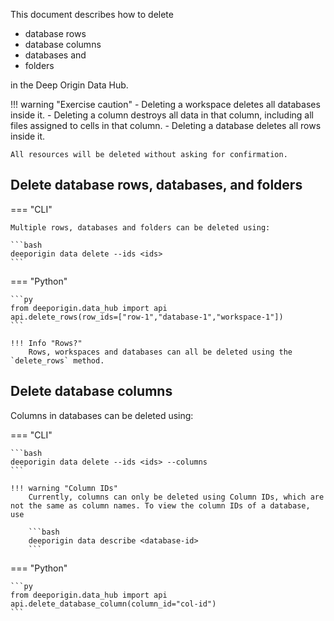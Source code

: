 This document describes how to delete 

- database rows
- database columns
- databases and 
- folders 

in the Deep Origin Data Hub. 

!!! warning "Exercise caution"
    - Deleting a workspace deletes all databases inside it. 
    - Deleting a column destroys all data in that column, including all files assigned to cells in that column. 
    - Deleting a database deletes all rows inside it. 

    All resources will be deleted without asking for confirmation. 

## Delete database rows, databases, and folders

=== "CLI"

    Multiple rows, databases and folders can be deleted using:

    ```bash
    deeporigin data delete --ids <ids>
    ```



=== "Python"



    ```py
    from deeporigin.data_hub import api
    api.delete_rows(row_ids=["row-1","database-1","workspace-1"])
    ```

    !!! Info "Rows?"
        Rows, workspaces and databases can all be deleted using the `delete_rows` method. 





## Delete database columns 

Columns in databases can be deleted using:

=== "CLI"

    

    ```bash
    deeporigin data delete --ids <ids> --columns
    ```

    !!! warning "Column IDs"
        Currently, columns can only be deleted using Column IDs, which are not the same as column names. To view the column IDs of a database, use 

        ```bash
        deeporigin data describe <database-id>
        ```



=== "Python"



    ```py
    from deeporigin.data_hub import api
    api.delete_database_column(column_id="col-id")
    ```


